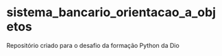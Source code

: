 # sistema_bancario_orientacao_a_objetos
Repositório criado para o desafio da formação Python da Dio 
